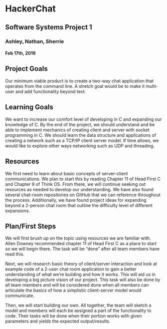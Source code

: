# HackerChat
## Software Systems Project 1
### Ashley, Nathan, Sherrie
#### Feb 17th, 2019

## Project Goals
Our minimum viable product is to create a two-way chat application that operates from the command line. A stretch goal would be to make it multi-user and add functionality beyond text.

## Learning Goals
We want to increase our comfort level of developing in C and expanding our knowledge of C. By the end of the project, we should understand and be able to implement mechanics of creating client and server with socket programming in C. We should learn the data structure and applications of creating a network such as a TCP/IP client server model. If time allows, we would like to explore other ways networking such as UDP and threading.

## Resources
We first need to learn about basic concepts of server-client communications. We plan to start this by reading Chapter 11 of Head First C and Chapter 9 of Think OS. From there, we will continue seeking out resources as needed to develop our understanding. We have also found several chat-room repositories on GitHub that we can reference throughout the process. Additionally, we have found project ideas for expanding beyond a 2-person chat room that outline the difficulty level of different expansions.

## Plan/First Steps
We will first brush up on the topic using resources we are familiar with. Allen Downey recommended chapter 11 of Head First C as a place to start so we will begin there. The task will be “done” after all team members have read this.

Next, we will research basic theory of client/server interaction and look at example code of a 2-user chat room application to gain a better understanding of what we’re building and how it works. This will aid us in developing a big picture vision of our project. This task will also be done by all team members and will be considered done when all members can articulate the basics of how a simplistic client-server model would communicate.

Then, we will start building our own. All together, the team will sketch a model and members will each be assigned a part of the functionality to code. Their tasks will be done when their portion works with given parameters and yields the expected output/results.
